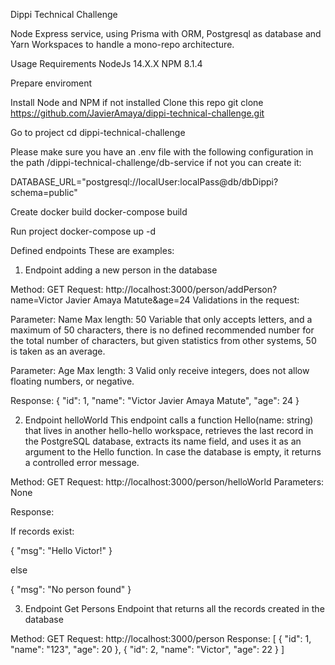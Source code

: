 Dippi Technical Challenge

Node Express service, using Prisma with ORM, Postgresql as database and Yarn Workspaces to handle a mono-repo architecture.

Usage
Requirements
NodeJs 14.X.X
NPM 8.1.4

Prepare enviroment

Install Node and NPM if not installed
Clone this repo
git clone https://github.com/JavierAmaya/dippi-technical-challenge.git

Go to project
cd dippi-technical-challenge

Please make sure you have an .env file with the following configuration in the path /dippi-technical-challenge/db-service
if not you can create it:

DATABASE_URL="postgresql://localUser:localPass@db/dbDippi?schema=public"

Create docker build 
docker-compose build 

Run project 
docker-compose up -d

Defined endpoints
These are examples:

1. Endpoint adding a new person in the database

Method: GET
Request: http://localhost:3000/person/addPerson?name=Victor Javier Amaya Matute&age=24
Validations in the request:

Parameter: Name 
Max length: 50
Variable that only accepts letters, and a maximum of 50 characters, there is no defined recommended number for the total number of characters, but given statistics from other systems, 50 is taken as an average.

Parameter: Age
Max length: 3
Valid only receive integers, does not allow floating numbers, or negative.

Response:
{
    "id": 1,
    "name": "Victor Javier Amaya Matute",
    "age": 24
}


2. Endpoint helloWorld
This endpoint calls a function Hello(name: string) that lives in another hello-hello workspace, retrieves the last record in the PostgreSQL database, extracts its name field, and uses it as an argument to the Hello function. In case the database is empty, it returns a controlled error message.

Method: GET
Request: http://localhost:3000/person/helloWorld
Parameters: None

Response:

If  records exist:

{
    "msg": "Hello Victor!"
}

else

{
    "msg": "No person found"
}


3. Endpoint Get Persons
Endpoint that returns all the records created in the database

Method: GET
Request: http://localhost:3000/person
Response:
[
    {
        "id": 1,
        "name": "123",
        "age": 20
    },
    {
        "id": 2,
        "name": "Victor",
        "age": 22
    }
]